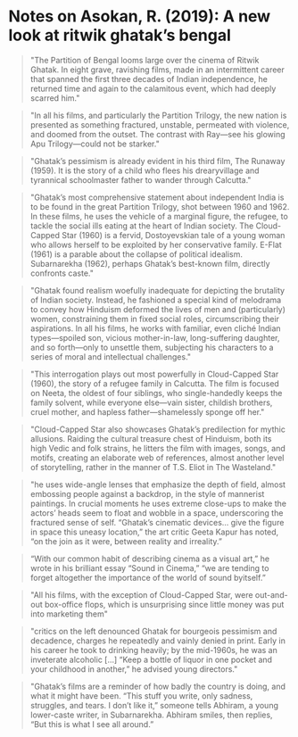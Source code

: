 # Notes on Asokan, R. (2019): A new look at ritwik ghatak’s bengal

> "The Partition of Bengal looms large over the cinema of Ritwik Ghatak. In eight grave, ravishing films, made in an intermittent career that spanned the first three decades of Indian independence, he returned time and again to the calamitous event, which had deeply scarred him."

> "In all his films, and particularly the Partition Trilogy, the new nation is presented as something fractured, unstable, permeated with violence, and doomed from the outset. The contrast with Ray—see his glowing Apu Trilogy—could not be starker."

> "Ghatak’s pessimism is already evident in his third film, The Runaway (1959). It is the story of a child who flees his drearyvillage and tyrannical schoolmaster father to wander through Calcutta."

> "Ghatak’s most comprehensive statement about independent India is to be found in the great Partition Trilogy, shot between 1960 and 1962. In these films, he uses the vehicle of a marginal figure, the refugee, to tackle the social ills eating at the heart of Indian society. The Cloud-Capped Star (1960) is a fervid, Dostoyevskian tale of a young woman who allows herself to be exploited by her conservative family. E-Flat (1961) is a parable about the collapse of political idealism. Subarnarekha (1962), perhaps Ghatak’s best-known film, directly confronts caste."

> "Ghatak found realism woefully inadequate for depicting the brutality of Indian society. Instead, he fashioned a special kind of melodrama to convey how Hinduism deformed the lives of men and (particularly) women, constraining them in fixed social roles, circumscribing their aspirations. In all his films, he works with familiar, even cliché Indian types—spoiled son, vicious mother-in-law, long-suffering daughter, and so forth—only to unsettle them, subjecting his characters to a series of moral and intellectual challenges."

> "This interrogation plays out most powerfully in Cloud-Capped Star (1960), the story of a refugee family in Calcutta. The film is focused on Neeta, the oldest of four siblings, who single-handedly keeps the family solvent, while everyone else—vain sister, childish brothers, cruel mother, and hapless father—shamelessly sponge off her."

> "Cloud-Capped Star also showcases Ghatak’s predilection for mythic allusions. Raiding the cultural treasure chest of Hinduism, both its high Vedic and folk strains, he litters the film with images, songs, and motifs, creating an elaborate web of references, almost another level of storytelling, rather in the manner of T.S. Eliot in The Wasteland."

> "he uses wide-angle lenses that emphasize the depth of field, almost embossing people against a backdrop, in the style of mannerist paintings. In crucial moments he uses extreme close-ups to make the actors’ heads seem to float and wobble in a space, underscoring the fractured sense of self. “Ghatak’s cinematic devices… give the figure in space this uneasy location,” the art critic Geeta Kapur has noted, “on the join as it were, between reality and irreality.”

> “With our common habit of describing cinema as a visual art,” he wrote in his brilliant essay “Sound in Cinema,” “we are tending to forget altogether the importance of the world of sound byitself.”

> "All his films, with the exception of Cloud-Capped Star, were out-and-out box-office flops, which is unsurprising since little money was put into marketing them"

> "critics on the left denounced Ghatak for bourgeois pessimism and decadence, charges he repeatedly and vainly denied in print. Early in his career he took to drinking heavily; by the mid-1960s, he was an inveterate alcoholic [...] “Keep a bottle of liquor in one pocket and your childhood in another,” he advised young directors."

> "Ghatak’s films are a reminder of how badly the country is doing, and what it might have been. “This stuff you write, only sadness, struggles, and tears. I don’t like it,” someone tells Abhiram, a young lower-caste writer, in Subarnarekha. Abhiram smiles, then replies, “But this is what I see all around.”
